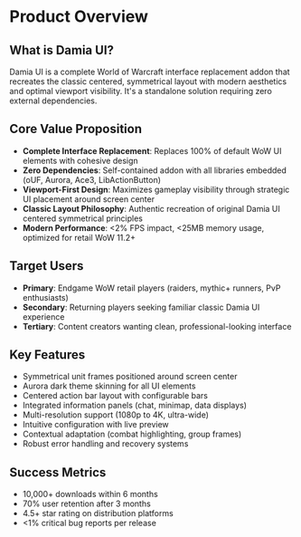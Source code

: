 # Product Overview

## What is Damia UI?

Damia UI is a complete World of Warcraft interface replacement addon that recreates the classic centered, symmetrical layout with modern aesthetics and optimal viewport visibility. It's a standalone solution requiring zero external dependencies.

## Core Value Proposition

- **Complete Interface Replacement**: Replaces 100% of default WoW UI elements with cohesive design
- **Zero Dependencies**: Self-contained addon with all libraries embedded (oUF, Aurora, Ace3, LibActionButton)
- **Viewport-First Design**: Maximizes gameplay visibility through strategic UI placement around screen center
- **Classic Layout Philosophy**: Authentic recreation of original Damia UI centered symmetrical principles
- **Modern Performance**: <2% FPS impact, <25MB memory usage, optimized for retail WoW 11.2+

## Target Users

- **Primary**: Endgame WoW retail players (raiders, mythic+ runners, PvP enthusiasts)
- **Secondary**: Returning players seeking familiar classic Damia UI experience
- **Tertiary**: Content creators wanting clean, professional-looking interface

## Key Features

- Symmetrical unit frames positioned around screen center
- Aurora dark theme skinning for all UI elements
- Centered action bar layout with configurable bars
- Integrated information panels (chat, minimap, data displays)
- Multi-resolution support (1080p to 4K, ultra-wide)
- Intuitive configuration with live preview
- Contextual adaptation (combat highlighting, group frames)
- Robust error handling and recovery systems

## Success Metrics

- 10,000+ downloads within 6 months
- 70% user retention after 3 months
- 4.5+ star rating on distribution platforms
- <1% critical bug reports per release